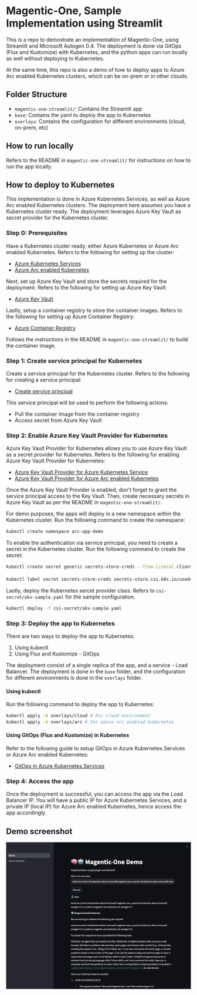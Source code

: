 # Magentic-One, Sample Implementation using Streamlit
This is a repo to demostrate an implementation of Magentic-One, using Streamlit and Microsoft Autogen 0.4. The deployment is done via GitOps (Flux and Kustomize) with Kubernetes, and the python apps can run locally as well without deploying to Kubernetes.

At the same time, this repo is also a demo of how to deploy apps to Azure Arc enabled Kubernetes clusters, which can be on-prem or in other clouds.

## Folder Structure
- `magentic-one-streamlit/`: Contains the Streamlit app
- `base`: Contains the yaml to deploy the app to Kubernetes
- `overlays`: Contains the configuration for different environments (cloud, on-prem, etc)

## How to run locally
Refers to the README in `magentic-one-streamlit/` for instructions on how to run the app locally.

## How to deploy to Kubernetes
This implementation is done in Azure Kubernetes Services, as well as Azure Arc enabled Kubernetes clusters. The deployment here assumes you have a Kubernetes cluster ready. The deployment leverages Azure Key Vault as secret provider for the Kubernetes cluster.

### Step 0: Prerequisites
Have a Kubernetes cluster ready, either Azure Kubernetes or Azure Arc enabled Kubernetes. Refers to the following for setting up the cluster:
- [Azure Kubernetes Services](https://learn.microsoft.com/en-us/azure/aks/learn/quick-kubernetes-deploy-portal?tabs=azure-cli)
- [Azure Arc enabled Kubernetes](https://learn.microsoft.com/en-us/azure/azure-arc/kubernetes/quickstart-connect-cluster?tabs=azure-cli)

Next, set up Azure Key Vault and store the secrets required for the deployment. Refers to the following for setting up Azure Key Vault:
- [Azure Key Vault](https://learn.microsoft.com/en-us/azure/key-vault/general/quick-create-portal)

Lastly, setup a container registry to store the container images. Refers to the following for setting up Azure Container Registry:
- [Azure Container Registry](https://learn.microsoft.com/en-us/azure/container-registry/container-registry-get-started-portal?tabs=azure-cli)

Follows the instructions in the README in `magentic-one-streamlit/` to build the container image.

### Step 1: Create service principal for Kubernetes
Create a service principal for the Kubernetes cluster. Refers to the following for creating a service principal:
- [Create service principal](https://learn.microsoft.com/en-us/entra/identity-platform/howto-create-service-principal-portal)

This service principal will be used to perform the following actions:
- Pull the container image from the container registry
- Access secret from Azure Key Vault

### Step 2: Enable Azure Key Vault Provider for Kubernetes
Azure Key Vault Provider for Kubernetes allows you to use Azure Key Vault as a secret provider for Kubernetes. Refers to the following for enabling Azure Key Vault Provider for Kubernetes:
- [Azure Key Vault Provider for Azure Kubernetes Service](https://learn.microsoft.com/en-us/azure/aks/csi-secrets-store-driver)
- [Azure Key Vault Provider for Azure Arc enabled Kubernetes](https://learn.microsoft.com/en-us/azure/azure-arc/kubernetes/tutorial-akv-secrets-provider)

Once the Azure Key Vault Provider is enabled, don't forget to grant the service principal access to the Key Vault. Then, create necessary secrets in Azure Key Vault as per the README in `magentic-one-streamlit/`.

For demo purposes, the apps will deploy in a new namespace within the Kubernetes cluster. Run the following command to create the namespace:
```bash
kubectl create namespace arc-app-demo
```

To enable the authentication via service principal, you need to create a secret in the Kubernetes cluster. Run the following command to create the secret:
```bash
kubectl create secret generic secrets-store-creds --from-literal clientid="xxxxxxxx-xxx-xxxx-xxxx-xxxxxxxxxxxx" --from-literal clientsecret="xxxxxxxxxxxxxx" -n arc-app-demo

kubectl label secret secrets-store-creds secrets-store.csi.k8s.io/used=true -n arc-app-demo
```
Lastly, deploy the Kubernetes sercet provider class. Refers to `csi-secret/akv-sample.yaml` for the sample configuration.
```bash
kubectl deploy -f csi-secret/akv-sample.yaml
```

### Step 3: Deploy the app to Kubernetes
There are two ways to deploy the app to Kubernetes:
1. Using kubectl
2. Using Flux and Kustomize - GitOps

The deployment consist of a single replica of the app, and a service - Load Balancer. The deployment is done in the `base` folder, and the configuration for different environments is done in the `overlays` folder.

#### Using kubectl
Run the following command to deploy the app to Kubernetes:
```bash
kubectl apply -k overlays/cloud # For cloud environment
kubectl apply -k overlays/arc # For azure arc enabled kubernetes
```

#### Using GitOps (Flux and Kustomize) in Kubernetes
Refer to the following guide to setup GitOps in Azure Kubernetes Services or Azure Arc enabled Kubernetes:
- [GitOps in Azure Kubernetes Services](https://learn.microsoft.com/en-us/azure/azure-arc/kubernetes/tutorial-use-gitops-flux2?tabs=azure-portal)

### Step 4: Access the app
Once the deployment is successful, you can access the app via the Load Balancer IP. You will have a public IP for Azure Kubernetes Services, and a private IP (local IP) for Azure Arc enabled Kubernetes, hence access the app accordingly.

## Demo screenshot
![Magentic-One Streamlit](./assets/sample-app.png)